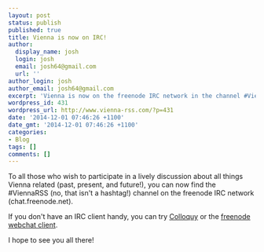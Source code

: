 ```yaml
---
layout: post
status: publish
published: true
title: Vienna is now on IRC!
author:
  display_name: josh
  login: josh
  email: josh64@gmail.com
  url: ''
author_login: josh
author_email: josh64@gmail.com
excerpt: 'Vienna is now on the freenode IRC network in the channel #ViennaRSS'
wordpress_id: 431
wordpress_url: http://www.vienna-rss.com/?p=431
date: '2014-12-01 07:46:26 +1100'
date_gmt: '2014-12-01 07:46:26 +1100'
categories:
- Blog
tags: []
comments: []
---
```


To all those who wish to participate in a lively discussion about all things Vienna related (past, present, and future!), you can now find the #ViennaRSS (no, that isn't a hashtag!) channel on the freenode IRC network (chat.freenode.net).

If you don't have an IRC client handy, you can try [Colloquy](http://colloquy.info/) or the [freenode webchat client](https://webchat.freenode.net/).

I hope to see you all there!
